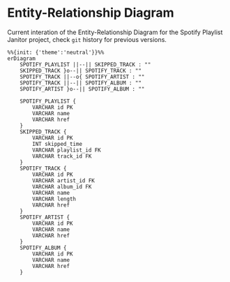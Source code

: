 # Entity-Relationship Diagram

Current interation of the Entity-Relationship Diagram for the Spotify Playlist Janitor project, check `git` history for previous versions.

``` mermaid
%%{init: {'theme':'neutral'}}%%
erDiagram
    SPOTIFY_PLAYLIST ||--|| SKIPPED_TRACK : ""
    SKIPPED_TRACK }o--|| SPOTIFY_TRACK : ""
    SPOTIFY_TRACK ||--o{ SPOTIFY_ARTIST : ""
    SPOTIFY_TRACK ||--|| SPOTIFY_ALBUM : ""
    SPOTIFY_ARTIST }o--|| SPOTIFY_ALBUM : ""

    SPOTIFY_PLAYLIST {
        VARCHAR id PK
	    VARCHAR name
        VARCHAR href
    }
    SKIPPED_TRACK {
        VARCHAR id PK
        INT skipped_time
        VARCHAR playlist_id FK
        VARCHAR track_id FK
    }
    SPOTIFY_TRACK {
        VARCHAR id PK
        VARCHAR artist_id FK
        VARCHAR album_id FK
        VARCHAR name
        VARCHAR length
        VARCHAR href
    }
    SPOTIFY_ARTIST {
        VARCHAR id PK
        VARCHAR name
        VARCHAR href
    }
    SPOTIFY_ALBUM {
        VARCHAR id PK
        VARCHAR name
        VARCHAR href
    }
```